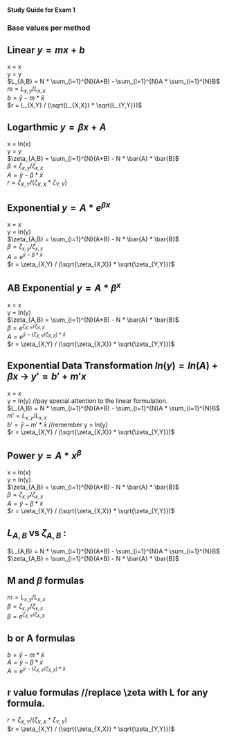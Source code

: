 #### Study Guide for Exam 1

### Base values per method
## Linear $y = mx + b$
x = x  
y = y  
$L_{A,B} = N * \sum_{i=1}^{N}(A*B) - \sum_{i=1}^{N}A * \sum_{i=1}^{N}B$  
$m = L_{x,y} / L_{x,x}$  
$b = \bar{y} - m * \bar{x}$  
$r = L_{X,Y} / (\sqrt{L_{X,X}} * \sqrt{L_{Y,Y}})$  
## Logarthmic $y = \beta x + A$
x = ln(x)  
y = y  
$\zeta_{A,B} = \sum_{i=1}^{N}(A*B) - N * \bar{A} * \bar{B}$  
$\beta = \zeta_{x,y} / \zeta_{x,x}$  
$A = \bar{y} - \beta * \bar{x}$  
$r = \zeta_{X,Y} / (\zeta_{X,X} * \zeta_{Y,Y})$  
## Exponential $y = A * e^{\beta x}$
x = x  
y = ln(y)  
$\zeta_{A,B} = \sum_{i=1}^{N}(A*B) - N * \bar{A} * \bar{B}$  
$\beta = \zeta_{x,y} / \zeta_{x,x}$  
$A = e^{\bar{y} - \beta * \bar{x}}$  
$r = \zeta_{X,Y} / (\sqrt{\zeta_{X,X}} * \sqrt{\zeta_{Y,Y}})$  
## AB Exponential $y = A * \beta ^{x}$
x = x  
y = ln(y)  
$\zeta_{A,B} = \sum_{i=1}^{N}(A*B) - N * \bar{A} * \bar{B}$  
$\beta = e^{\zeta_{X,Y} / \zeta_{X,X}}$  
$A = e^{\bar{y} - (\zeta_{X,Y} / \zeta_{X,X}) * \bar{x}}$  
$r = \zeta_{X,Y} / (\sqrt{\zeta_{X,X}} * \sqrt{\zeta_{Y,Y}})$  
## Exponential Data Transformation $ln(y) = ln(A) + \beta x$ -> $y' = b' + m'x$
x = x  
y = ln(y) //pay special attention to the linear formulation.  
$L_{A,B} = N * \sum_{i=1}^{N}(A*B) - \sum_{i=1}^{N}A * \sum_{i=1}^{N}B$  
$m' = L_{x,y} / L_{x,x}$  
$b' = \bar{y} - m' * \bar{x}$  //remember y = ln(y)  
$r = \zeta_{X,Y} / (\sqrt{\zeta_{X,X}} * \sqrt{\zeta_{Y,Y}})$  
## Power $y = A * x ^{\beta}$
x = ln(x)  
y = ln(y)  
$\zeta_{A,B} = \sum_{i=1}^{N}(A*B) - N * \bar{A} * \bar{B}$  
$\beta = \zeta_{x,y} / \zeta_{x,x}$  
$A = \bar{y} - \beta * \bar{x}$  
$r = \zeta_{X,Y} / (\sqrt{\zeta_{X,X}} * \sqrt{\zeta_{Y,Y}})$  
## $L_{A,B}$ vs $\zeta_{A,B}$ :
$L_{A,B} = N * \sum_{i=1}^{N}(A*B) - \sum_{i=1}^{N}A * \sum_{i=1}^{N}B$  
$\zeta_{A,B} = \sum_{i=1}^{N}(A*B) - N * \bar{A} * \bar{B}$  
## M and $\beta$ formulas
$m = L_{x,y} / L_{x,x}$  
$\beta = \zeta_{x,y} / \zeta_{x,x}$  
$\beta = e^{\zeta_{X,Y} / \zeta_{X,X}}$
## b or A formulas
$b = \bar{y} - m * \bar{x}$  
$A = \bar{y} - \beta * \bar{x}$  
$A = e^{\bar{y} - (\zeta_{X,Y} / \zeta_{X,X}) * \bar{x}}$  
## r value formulas //replace \zeta with L for any formula.
$r = \zeta_{X,Y} / (\zeta_{X,X} * \zeta_{Y,Y})$  
$r = \zeta_{X,Y} / (\sqrt{\zeta_{X,X}} * \sqrt{\zeta_{Y,Y}})$  
